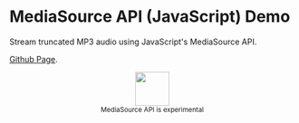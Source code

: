 # MediaSource API (JavaScript) Demo
Stream truncated MP3 audio using JavaScript's MediaSource API.  
  
<a href="http://bit.ly/mediasrc" target=_blank>Github Page</a>.




<p align=center><img src="https://octodex.github.com/images/labtocat.png" width=60px><br><sup>MediaSource API is experimental</sup></p>
